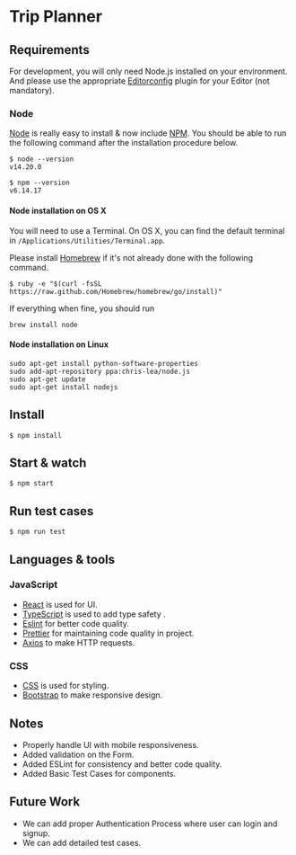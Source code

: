 
# Trip Planner

## Requirements

For development, you will only need Node.js installed on your environment.
And please use the appropriate [Editorconfig](http://editorconfig.org/) plugin for your Editor (not mandatory).

### Node

[Node](http://nodejs.org/) is really easy to install & now include [NPM](https://npmjs.org/).
You should be able to run the following command after the installation procedure
below.

    $ node --version
    v14.20.0

    $ npm --version
    v6.14.17

#### Node installation on OS X

You will need to use a Terminal. On OS X, you can find the default terminal in
`/Applications/Utilities/Terminal.app`.

Please install [Homebrew](http://brew.sh/) if it's not already done with the following command.

    $ ruby -e "$(curl -fsSL https://raw.github.com/Homebrew/homebrew/go/install)"

If everything when fine, you should run

    brew install node

#### Node installation on Linux

    sudo apt-get install python-software-properties
    sudo add-apt-repository ppa:chris-lea/node.js
    sudo apt-get update
    sudo apt-get install nodejs


## Install

    $ npm install


## Start & watch

    $ npm start

## Run test cases

    $ npm run test

## Languages & tools

### JavaScript

- [React](http://facebook.github.io/react) is used for UI.
- [TypeScript](https://www.typescriptlang.org/) is used to add type safety .
- [Eslint](https://eslint.org/) for better code quality.
- [Prettier](https://prettier.io/) for maintaining code quality in project.
- [Axios](https://prettier.io/) to make HTTP requests.

### CSS
- [CSS](https://sass-lang.com/) is used for styling.
- [Bootstrap](https://getbootstrap.com/) to make responsive design.

## Notes
- Properly handle UI with mobile responsiveness.
- Added validation on the Form.
- Added ESLint for consistency and better code quality.
- Added Basic Test Cases for components.

## Future Work
- We can add proper Authentication Process where user can login and signup.
- We can add detailed test cases.
